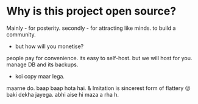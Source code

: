 # Why is this project open source?

Mainly - for posterity.
secondly - for attracting like minds. to build a community.

- but how will you monetise?

people pay for convenience.
its easy to self-host. but we will host for you. manage DB and its backups.

- koi copy maar lega.

maarne do. baap baap hota hai.
& Imitation is sincerest form of flattery 😛
baki dekha jayega. abhi aise hi maza a rha h.
